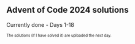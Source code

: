 ## Advent of Code 2024 solutions

Currently done - Days 1-18

<sub><sup> The solutions (if I have solved it) are uploaded the next day. </sup></sub>
